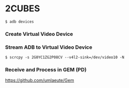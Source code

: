 # 2CUBES

    $ adb devices


### Create Virtual Video Device



### Stream ADB to Virtual Video Device

    $ scrcpy -s 2G0YC1ZG2P08CV --v4l2-sink=/dev/video10 -N




### Receive and Process in GEM (PD)

https://github.com/umlaeute/Gem


